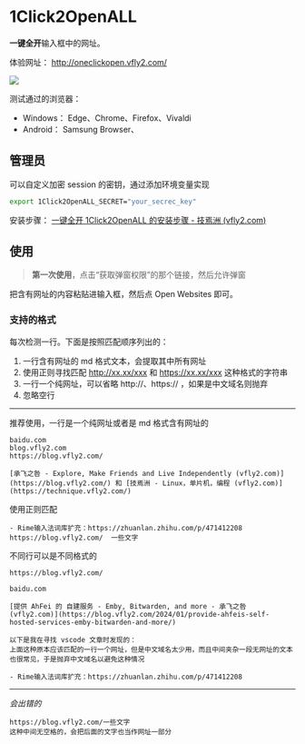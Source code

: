 # 1Click2OpenALL

**一键全开**输入框中的网址。

体验网址： http://oneclickopen.vfly2.com/

![](https://ib.ahfei.blog:443/imagesbed/1Click2OpenALL-show-how-24-03-27.webp)

测试通过的浏览器：
- Windows： Edge、Chrome、Firefox、Vivaldi
- Android： Samsung Browser、


## 管理员

可以自定义加密 session 的密钥，通过添加环境变量实现

```sh
export 1Click2OpenALL_SECRET="your_secrec_key"
```

安装步骤： [一键全开 1Click2OpenALL 的安装步骤 - 技焉洲 (vfly2.com)](https://technique.vfly2.com/2024/03/deployment-process-1click2openall/)


## 使用

> **第一次使用**，点击“获取弹窗权限”的那个链接，然后允许弹窗

把含有网址的内容粘贴进输入框，然后点 Open Websites 即可。


### 支持的格式


每次检测一行。下面是按照匹配顺序列出的：
1. 一行含有网址的 md 格式文本，会提取其中所有网址
2. 使用正则寻找匹配 http://xx.xx/xxx 和 https://xx.xx/xxx 这种格式的字符串
3. 一行一个纯网址，可以省略 http://、https:// ，如果是中文域名则抛弃
4. 忽略空行

---

推荐使用，一行是一个纯网址或者是 md 格式含有网址的

```
baidu.com
blog.vfly2.com
https://blog.vfly2.com/
```


```
[承飞之咎 - Explore, Make Friends and Live Independently (vfly2.com)](https://blog.vfly2.com/) 和 [技焉洲 - Linux，单片机，编程 (vfly2.com)](https://technique.vfly2.com/)
```


使用正则匹配

```
- Rime输入法词库扩充：https://zhuanlan.zhihu.com/p/471412208
https://blog.vfly2.com/  一些文字
```

不同行可以是不同格式的


```
https://blog.vfly2.com/

baidu.com

[提供 AhFei 的 自建服务 - Emby, Bitwarden, and more - 承飞之咎 (vfly2.com)](https://blog.vfly2.com/2024/01/provide-ahfeis-self-hosted-services-emby-bitwarden-and-more/)

以下是我在寻找 vscode 文章时发现的： 
上面这种原本应该匹配的一行一个网址，但是中文域名太少用，而且中间夹杂一段无网址的文本也很常见，于是抛弃中文域名以避免这种情况

- Rime输入法词库扩充：https://zhuanlan.zhihu.com/p/471412208
```

---

*会出错的*

```
https://blog.vfly2.com/一些文字
这种中间无空格的，会把后面的文字也当作网址一部分
```